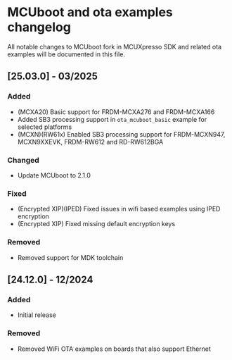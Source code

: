 # MCUboot and ota examples changelog

All notable changes to MCUboot fork in MCUXpresso SDK and related ota examples will be documented in this file.

## [25.03.0] - 03/2025

### Added

- (MCXA20) Basic support for FRDM-MCXA276 and FRDM-MCXA166
- Added SB3 processing support in `ota_mcuboot_basic` example for selected platforms
- (MCXN)(RW61x) Enabled SB3 processing support for FRDM-MCXN947, MCXN9XXEVK, FRDM-RW612 and RD-RW612BGA

### Changed

- Update MCUboot to 2.1.0

### Fixed

- (Encrypted XIP)(IPED) Fixed issues in wifi based examples using IPED encryption
- (Encrypted XIP) Fixed missing default encryption keys

### Removed

- Removed support for MDK toolchain

## [24.12.0] - 12/2024

### Added

- Initial release

### Removed

- Removed WiFi OTA examples on boards that also support Ethernet
